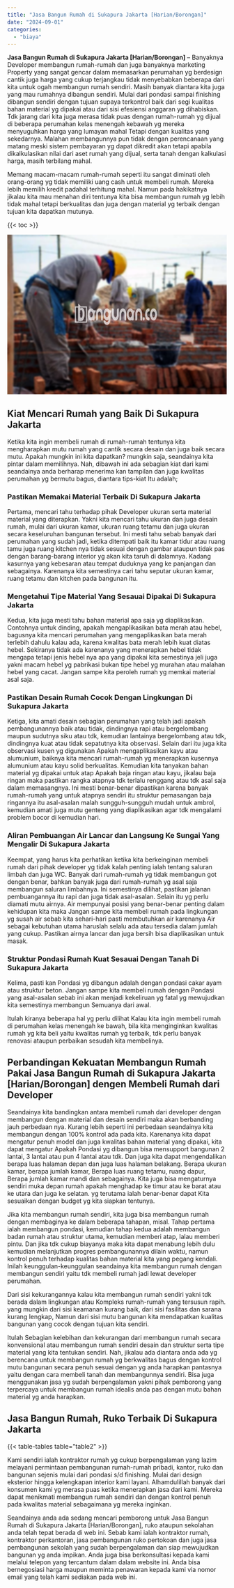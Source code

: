 ```yaml
---
title: "Jasa Bangun Rumah di Sukapura Jakarta [Harian/Borongan]"
date: "2024-09-01"
categories: 
  - "biaya"
---
```


**Jasa Bangun Rumah di Sukapura Jakarta \[Harian/Borongan\]** – Banyaknya Developer membangun rumah-rumah dan juga banyaknya marketing Property yang sangat gencar dalam memasarkan perumahan yg berdesign cantik juga harga yang cukup terjangkau tidak menyebabkan beberapa dari kita untuk ogah membangun rumah sendiri. Masih banyak diantara kita juga yang mau rumahnya dibangun sendiri. Mulai dari pondasi sampai finishing dibangun sendiri dengan tujuan supaya terkontrol baik dari segi kualitas bahan material yg dipakai atau dari sisi efesiensi anggaran yg dihabiskan. Tdk jarang dari kita juga merasa tidak puas dengan rumah-rumah yg dijual di beberapa perumahan kelas menengah kebawah yg mereka menyuguhkan harga yang lumayan mahal Tetapi dengan kualitas yang sekedarnya. Malahan membangunnya pun tidak dengan perencanaan yang matang meski sistem pembayaran yg dapat dikredit akan tetapi apabila dikalkulasikan nilai dari aset rumah yang dijual, serta tanah dengan kalkulasi harga, masih terbilang mahal.

Memang macam-macam rumah-rumah seperti itu sangat diminati oleh orang-orang yg tidak memiliki uang cash untuk membeli rumah. Mereka lebih memilih kredit padahal terhitung mahal. Namun pada hakikatnya jikalau kita mau menahan diri tentunya kita bisa membangun rumah yg lebih tidak mahal tetapi berkualitas dan juga dengan material yg terbaik dengan tujuan kita dapatkan mutunya.

{{< toc >}}

![Jasa Bangun Rumah di Sukapura Jakarta [Harian/Borongan]](/images/borong-bangunan-01.png)

## Kiat Mencari Rumah yang Baik Di Sukapura Jakarta

Ketika kita ingin membeli rumah di rumah-rumah tentunya kita mengharapkan mutu rumah yang cantik secara desain dan juga baik secara mutu. Apakah mungkin ini kita dapatkan? mungkin saja, seandainya kita pintar dalam memilihnya. Nah, dibawah ini ada sebagian kiat dari kami seandainya anda berharap menerima kan tampilan dan juga kwalitas perumahan yg bermutu bagus, diantara tips-kiat Itu adalah;

### Pastikan Memakai Material Terbaik Di Sukapura Jakarta

Pertama, mencari tahu terhadap pihak Developer ukuran serta material material yang diterapkan. Yakni kita mencari tahu ukuran dan juga desain rumah, mulai dari ukuran kamar, ukuran ruang tetamu dan juga ukuran secara keseluruhan bangunan tersebut. Ini mesti tahu sebab banyak dari perumahan yang sudah jadi, ketika ditempati baik itu kamar tidur atau ruang tamu juga ruang kitchen nya tidak sesuai dengan gambar ataupun tidak pas dengan barang-barang interior yg akan kita taruh di dalamnya. Kadang kasurnya yang kebesaran atau tempat duduknya yang ke panjangan dan sebagainya. Karenanya kita semestinya cari tahu seputar ukuran kamar, ruang tetamu dan kitchen pada bangunan itu.

### Mengetahui Tipe Material Yang Sesauai Dipakai Di Sukapura Jakarta

Kedua, kita juga mesti tahu bahan material apa saja yg diaplikasikan. Contohnya untuk dinding, apakah mengaplikasikan bata merah atau hebel, bagusnya kita mencari perumahan yang mengaplikasikan bata merah terlebih dahulu kalau ada, karena kwalitas bata merah lebih kuat diatas hebel. Sekiranya tidak ada karenanya yang menerapkan hebel tidak mengapa tetapi jenis hebel nya apa yang dipakai kita semestinya jeli juga yakni macam hebel yg pabrikasi bukan tipe hebel yg murahan atau malahan hebel yang cacat. Jangan sampe kita peroleh rumah yg memkai material asal saja.

### Pastikan Desain Rumah Cocok Dengan Lingkungan Di Sukapura Jakarta

Ketiga, kita amati desain sebagian perumahan yang telah jadi apakah pembangunannya baik atau tidak, dindingnya rapi atau bergelombang maupun sudutnya siku atau tdk, kemudian lantainya bergelombang atau tdk, dindingnya kuat atau tidak sepatutnya kita observasi. Selain dari itu juga kita observasi kusen yg digunakan Apakah mengaplikasikan kayu atau alumunium, baiknya kita mencari rumah-rumah yg menerapkan kusennya alumunium atau kayu solid berkualitas. Kemudian kita tanyakan bahan material yg dipakai untuk atap Apakah baja ringan atau kayu, jikalau baja ringan maka pastikan rangka atapnya tdk terlalu renggang atau tdk asal saja dalam memasangnya. Ini mesti benar-benar dipastikan karena banyak rumah-rumah yang untuk atapnya sendiri itu struktur pemasangan baja ringannya itu asal-asalan malah sungguh-sungguh mudah untuk ambrol, kemudian amati juga mutu genteng yang diaplikasikan agar tdk mengalami problem bocor di kemudian hari.

### Aliran Pembuangan Air Lancar dan Langsung Ke Sungai Yang Mengalir Di Sukapura Jakarta

Keempat, yang harus kita perhatikan ketika kita berkeinginan membeli rumah dari pihak developer yg tidak kalah penting ialah tentang saluran limbah dan juga WC. Banyak dari rumah-rumah yg tidak membangun got dengan benar, bahkan banyak juga dari rumah-rumah yg asal saja membangun saluran limbahnya. Ini semestinya dilihat, pastikan jalanan pembuangannya itu rapi dan juga tidak asal-asalan. Selain itu yg perlu diamati mutu airnya. Air mempunyai posisi yang benar-benar penting dalam kehidupan kita maka Jangan sampe kita membeli rumah pada lingkungan yg susah air sebab kita sehari-hari pasti membutuhkan air karenanya Air sebagai kebutuhan utama haruslah selalu ada atau tersedia dalam jumlah yang cukup. Pastikan airnya lancar dan juga bersih bisa diaplikasikan untuk masak.

### Struktur Pondasi Rumah Kuat Sesauai Dengan Tanah Di Sukapura Jakarta

Kelima, pasti kan Pondasi yg dibangun adalah dengan pondasi cakar ayam atau struktur beton. Jangan sampe kita membeli rumah dengan Pondasi yang asal-asalan sebab ini akan menjadi kekeliruan yg fatal yg mewujudkan kita semestinya membangun Semuanya dari awal.

Itulah kiranya beberapa hal yg perlu dilihat Kalau kita ingin membeli rumah di perumahan kelas menengah ke bawah, bila kita menginginkan kwalitas rumah yg kita beli yaitu kwalitas rumah yg terbaik, tdk perlu banyak renovasi ataupun perbaikan sesudah kita membelinya.

## Perbandingan Kekuatan Membangun Rumah Pakai Jasa Bangun Rumah di Sukapura Jakarta \[Harian/Borongan\] dengen Membeli Rumah dari Developer

Seandainya kita bandingkan antara membeli rumah dari developer dengan membangun dengan material dan desain sendiri maka akan berbanding jauh perbedaan nya. Kurang lebih seperti ini perbedaan seandainya kita membangun dengan 100% kontrol ada pada kita. Karenanya kita dapat mengatur penuh model dan juga kwalitas bahan material yang dipakai, kita dapat mengatur Apakah Pondasi yg dibangun bisa mensupport bangunan 2 lantai, 3 lantai atau pun 4 lantai atau tdk. Dan juga kita dapat mengendalikan berapa luas halaman depan dan juga luas halaman belakang. Berapa ukuran kamar, berapa jumlah kamar, Berapa luas ruang tetamu, ruang dapur, Berapa jumlah kamar mandi dan sebagainya. Kita juga bisa mengaturnya sendiri muka depan rumah apakah menghadap ke timur atau ke barat atau ke utara dan juga ke selatan. yg terutama ialah benar-benar dapat Kita sesuaikan dengan budget yg kita siapkan tentunya.

Jika kita membangun rumah sendiri, kita juga bisa membangun rumah dengan membaginya ke dalam beberapa tahapan, misal. Tahap pertama ialah membangun pondasi, kemudian tahap kedua adalah membangun badan rumah atau struktur utama, kemudian memberi atap, lalau memberi pintu. Dan jika tdk cukup biayanya maka kita dapat menabung lebih dulu kemudian melanjutkan progres pembangunannya dilain waktu, namun kontrol penuh terhadap kualitas bahan material kita yang pegang kendali. Inilah keunggulan-keunggulan seandainya kita membangun rumah dengan membangun sendiri yaitu tdk membeli rumah jadi lewat developer perumahan.

Dari sisi kekurangannya kalau kita membangun rumah sendiri yakni tdk berada dalam lingkungan atau Kompleks rumah-rumah yang tersusun rapih. yang mungkin dari sisi keamanan kurang baik, dari sisi fasilitas dan sarana kurang lengkap, Namun dari sisi mutu bangunan kita mendapatkan kualitas bangunan yang cocok dengan tujuan kita sendiri.

Itulah Sebagian kelebihan dan kekurangan dari membangun rumah secara konvensional atau membangun rumah sendiri desain dan struktur serta tipe material yang kita tentukan sendiri. Nah, jikalau ada diantara anda ada yg berencana untuk membangun rumah yg berkwalitas bagus dengan kontrol mutu bangunan secara penuh sesuai dengan yg anda harapkan pantasnya yaitu dengan cara membeli tanah dan membangunnya sendiri. Bisa juga menggunakan jasa yg sudah berpengalaman yakni pihak pemborong yang terpercaya untuk membangun rumah idealis anda pas dengan mutu bahan material yg anda harapkan.

## Jasa Bangun Rumah, Ruko Terbaik Di Sukapura Jakarta

{{< table-tables table="table2" >}}

Kami sendiri ialah kontraktor rumah yg cukup berpengalaman yang lazim melayani permintaan pembangunan rumah-rumah pribadi, kantor, ruko dan bangunan sejenis mulai dari pondasi s/d finishing. Mulai dari design eksterior hingga kelengkapan interior kami layani. Alhamdulillah banyak dari konsumen kami yg merasa puas ketika menerapkan jasa dari kami. Mereka dapat menikmati membangun rumah sendiri dan dengan kontrol penuh pada kwalitas material sebagaimana yg mereka inginkan.

Seandainya anda ada sedang mencari pemborong untuk Jasa Bangun Rumah di Sukapura Jakarta \[Harian/Borongan\], ruko ataupun sekolahan anda telah tepat berada di web ini. Sebab kami ialah kontraktor rumah, kontraktor perkantoran, jasa pembangunan ruko pertokoan dan juga jasa pembangunan sekolah yang sudah berpengalaman dan siap mewujudkan bangunan yg anda impikan. Anda juga bisa berkonsultasi kepada kami melalui telepon yang tercantum dalam dalam website ini. Anda bisa bernegosiasi harga maupun meminta penawaran kepada kami via nomor email yang telah kami sediakan pada web ini.
